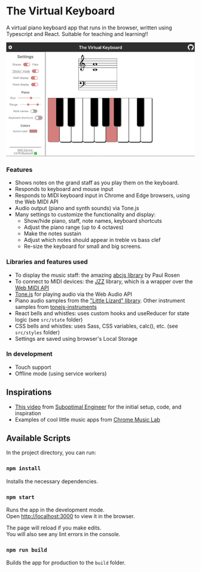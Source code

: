 # The Virtual Keyboard

A virtual piano keyboard app that runs in the browser, written using Typescript and React. Suitable for teaching and learning!!

![Demo image of virtual keyboard](./demo.png)

### Features
- Shows notes on the grand staff as you play them on the keyboard.
- Responds to keyboard and mouse input
- Responds to MIDI keyboard input in Chrome and Edge browsers, using the Web MIDI API
- Audio output (piano and synth sounds) via Tone.js
- Many settings to customize the functionality and display:
    - Show/hide piano, staff, note names, keyboard shortcuts
    - Adjust the piano range (up to 4 octaves)
    - Make the notes sustain
    - Adjust which notes should appear in treble vs bass clef
    - Re-size the keyboard for small and big screens.

### Libraries and features used
- To display the music staff: the amazing [abcjs library](https://paulrosen.github.io/abcjs/) by Paul Rosen
- To connect to MIDI devices: the [JZZ](https://github.com/jazz-soft/JZZ) library, which is a wrapper over the [Web MIDI API](https://developer.mozilla.org/en-US/docs/Web/API/Web_MIDI_API)
- [Tone.js](https://tonejs.github.io/) for playing audio via the Web Audio API
- Piano audio samples from the ["Little Lizard" library](https://linuxmusicians.com/viewtopic.php?t=12046). Other instrument samples from [tonejs-instruments](https://github.com/Makefully-Studios/tonejs-instruments)
- React bells and whistles: uses custom hooks and useReducer for state logic (see `src/state` folder)
- CSS bells and whistles: uses Sass, CSS variables, calc(), etc. (see `src/styles` folder)
- Settings are saved using browser's Local Storage

### In development
- Touch support
- Offline mode (using service workers)

## Inspirations
- [This video](https://www.youtube.com/watch?v=kMf1XWVY2cA) from [Suboptimal Engineer](https://github.com/SuboptimalEng) for the initial setup, code, and inspiration
- Examples of cool little music apps from [Chrome Music Lab](https://musiclab.chromeexperiments.com/)

## Available Scripts

In the project directory, you can run:

### `npm install`
Installs the necessary dependencies.

### `npm start`

Runs the app in the development mode.\
Open [http://localhost:3000](http://localhost:3000) to view it in the browser.

The page will reload if you make edits.\
You will also see any lint errors in the console.

### `npm run build`

Builds the app for production to the `build` folder.

